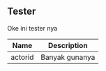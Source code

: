 ## Tester
Oke ini tester nya

<VersionWarn name='callback' version='SA-MP 0.3.7' />

| Name    | Description    |
| ------- | -------------- |
| actorid | Banyak gunanya |
